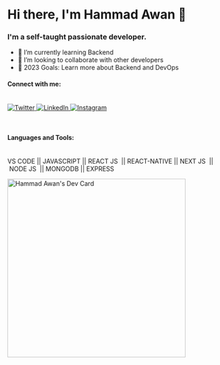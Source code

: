 # Hi there, I'm Hammad Awan 👋

### I'm a self-taught passionate developer.

 - 🌱 I’m currently learning Backend<br/>
 - 👯 I’m looking to collaborate with other developers<br/>
 - 🥅 2023 Goals: Learn more about Backend and DevOps

#### Connect with me:
<br/>
<a href="https://twitter.com/HamadAw18799765?t=_GF4FnpYxmckwtCWs1bGIw&s=08">
    <img src="https://github.com/malikhamadawan/My-Bio/assets/92512393/1d4a1759-e4dd-43c8-ad3d-c3b131b8a31b.png" alt="Twitter">
</a>

<a href="https://www.linkedin.com/in/hamad-awan-a38139177/">
    <img src="https://github.com/malikhamadawan/My-Bio/assets/92512393/acaa2c83-a853-4391-a3e9-a2d8ef6cc726.png" alt="LinkedIn">
</a>

<a href="https://www.instagram.com/">
    <img src="https://github.com/malikhamadawan/My-Bio/assets/92512393/f25599f2-dcd0-4aa8-b800-0e21dbc13838.png" alt="Instagram">
</a>

</a>  <br/>
#### Languages and Tools:
<br/>
 VS CODE&nbsp;||&nbsp;JAVASCRIPT&nbsp;||&nbsp;REACT JS &nbsp;||&nbsp;REACT-NATIVE&nbsp;||&nbsp;NEXT JS &nbsp;||&nbsp;NODE JS &nbsp;||&nbsp;MONGODB&nbsp;||&nbsp;EXPRESS

<a href="https://app.daily.dev/hammadawan"><img src="https://api.daily.dev/devcards/b798ac9e570b4914abe1767b9141a09a.png?r=x2s" width="400" alt="Hammad Awan's Dev Card"/></a>

